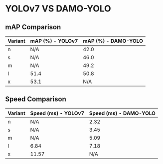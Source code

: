 ---
---
# YOLOv7 VS DAMO-YOLO

## mAP Comparison

| Variant | mAP (%) - YOLOv7 | mAP (%) - DAMO-YOLO |
|---------|--------------------|--------------------|
| n | N/A | 42.0 |
| s | N/A | 46.0 |
| m | N/A | 49.2 |
| l | 51.4 | 50.8 |
| x | 53.1 | N/A |

## Speed Comparison

| Variant | Speed (ms) - YOLOv7 | Speed (ms) - DAMO-YOLO |
|---------|-----------------------|-----------------------|
| n | N/A | 2.32 |
| s | N/A | 3.45 |
| m | N/A | 5.09 |
| l | 6.84 | 7.18 |
| x | 11.57 | N/A |
